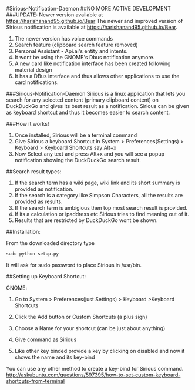 #Sirious-Notification-Daemon
##NO MORE ACTIVE DEVELOPMENT
###UPDATE: Newer version available at https://harishanand95.github.io/Bear
The newer and improved version of Sirious notification is available at https://harishanand95.github.io/Bear. 
  1. The newer version has voice commands
  2. Search feature  (clipboard search feature removed)
  3. Personal Assistant - Api.ai's entity and intents.   
  4. It wont be using the GNOME's Dbus notification anymore. 
  5. A new card like notification interface has been created following material design 
  6. It has a DBus interface and thus allows other applications to use the card notifications.


###Sirious-Notification-Daemon
Sirious is a linux application that lets you search for any selected content (primary clipboard content) on DuckDuckGo and gives its best result as a notification.
Sirious can be given as keyboard shortcut and thus it becomes easier to search content.


###How it works! 
1. Once installed, Sirious will be a terminal command
2. Give Sirious a keyboard Shortcut in System > Preferences(Settings) > Keyboard > Keyboard Shortcuts say Alt+x
3. Now Select any text and press Alt+x and you will see a popup notification showing the DuckDuckGo search result.

##Search result types:
  1. If the search term has a wiki page, wiki link and its short summary is provided as notification.
  2. If the search is a category like Simpson Characters, all the results are provided as results.
  3. If the search term is ambigious then top most search result is provided.
  4. If its a calculation or ipaddress etc Sirious tries to find meaning out of it.
  5. Results that are restricted by DuckDuckGo wont be shown.

##Installation:

From the downloaded directory type

```python
sudo python setup.py 
```

It will ask for sudo password to place Sirious in /usr/bin.

##Setting up Keyboard Shortcut:

GNOME:

1. Go to System > Preferences(just Settings) > Keyboard >Keyboard Shortcuts

2. Click the Add button or Custom Shortcuts (a plus sign)

3. Choose a Name for your shortcut (can be just about anything)

4. Give command as Sirious 

5. Like other key binded provide a key by clicking on disabled and now it shows the name and its key-bind

You can use any other method to create a key-bind for Sirious command.
http://askubuntu.com/questions/597395/how-to-set-custom-keyboard-shortcuts-from-terminal

